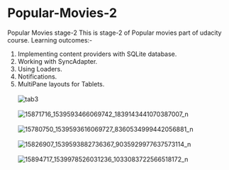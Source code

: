 # Popular-Movies-2
Popular Movies stage-2
This is stage-2 of Popular movies part of udacity course.
Learning outcomes:-
1. Implementing content providers with SQLite database.<br>
2. Working with SyncAdapter.<br>
3. Using Loaders.<br>
4. Notifications.<br>
5. MultiPane layouts for Tablets.<br><br>
![tab3](https://cloud.githubusercontent.com/assets/12881364/21588897/5e1d0c12-d111-11e6-8a7e-b7d6110b98ca.jpg)
<br><br>
![15871716_1539593466069742_1839143441070387007_n](https://cloud.githubusercontent.com/assets/12881364/21589017/1b2c08de-d113-11e6-8bc8-4e80587997b2.jpg)
<br><br>
![15780750_1539593616069727_8360534999442056881_n](https://cloud.githubusercontent.com/assets/12881364/21589024/3958e840-d113-11e6-904e-d3d4502aacd2.jpg)
<br><br>
![15826907_1539593882736367_9035929977637573114_n](https://cloud.githubusercontent.com/assets/12881364/21589033/5024681a-d113-11e6-911a-f3e7bdf9a566.jpg)<br><br>
![15894717_1539978526031236_1033083722566518172_n](https://cloud.githubusercontent.com/assets/12881364/21596245/b1e9458e-d15e-11e6-866f-f73ee0ea12b0.jpg)
